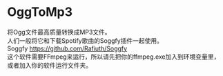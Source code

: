 # OggToMp3
将Ogg文件最高质量转换成MP3文件。\
人们一般将它和下载Spotify歌曲的Soggfy插件一起使用。\
Soggfy https://github.com/Rafiuth/Soggfy \
这个软件需要FFmpeg来运行，所以请先把你的ffmpeg.exe加入到环境变量里，或者加入你的软件运行文件夹。
